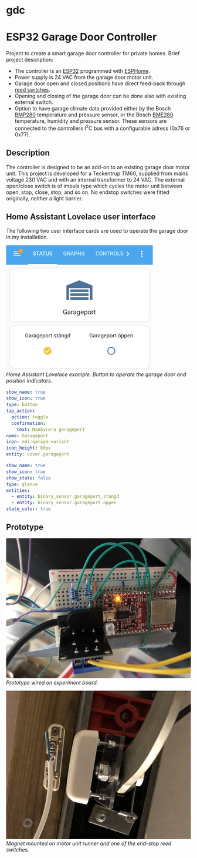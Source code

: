 # gdc
<!-- [![GitHub release (latest by date)](https://img.shields.io/github/v/release/jnasholm/gdc)](https://github.com/jnasholm/gdc/releases) -->
<!-- ![GitHub last commit](https://img.shields.io/github/last-commit/jnasholm/gdc) -->

# ESP32 Garage Door Controller

Project to create a smart garage door controller for private homes. Brief project description:

- The controller is an [ESP32](https://www.olimex.com/Products/IoT/ESP32/ESP32-DevKit-LiPo/open-source-hardware) programmed with [ESPHome](https://esphome.io/).
- Power supply is 24 VAC from the garage door motor unit.
- Garage door open and closed positions have direct feed-back through [reed switches](https://www.kjell.com/se/produkter/sakerhet-overvakning/larmsystem/detektorer-sensorer-ovriga-tillbehor/magnetkontakt-nc-p50500).
- Opening and closing of the garage door can be done also with existing external switch.
- Option to have garage climate data provided either by the Bosch [BMP280](https://www.bosch-sensortec.com/products/environmental-sensors/pressure-sensors/bmp280/) temperature and pressure sensor, or the Bosch [BME280](https://www.bosch-sensortec.com/products/environmental-sensors/humidity-sensors-bme280/) temperature, humidity and pressure sensor. These sensors are connected to the controllers I<sup>2</sup>C bus with a configurable adress (0x76 or 0x77).

## Description
The controller is designed to be an add-on to an existing garage door motor unit. This project is developed for a Teckentrup TM60, supplied from mains voltage 230 VAC and with an internal transformer to 24 VAC. The external open/close switch is of impuls type which cycles the motor unit between open, stop, close, stop, and so on. No endstop switches were fitted originally, neither a light barrier.

## Home Assistant Lovelace user interface

The following two user interface cards are used to operate the garage door in my installation.

![HASS UI](/images/hass_ui.png)
<br>
*Home Assistant Lovelace example. Button to operate the garage door and position indicators.*

```yaml
show_name: true
show_icon: true
type: button
tap_action:
  action: toggle
  confirmation:
    text: Manövrera garageport
name: Garageport
icon: mdi:garage-variant
icon_height: 80px
entity: cover.garageport
```
```yaml
show_name: true
show_icon: true
show_state: false
type: glance
entities:
  - entity: binary_sensor.garageport_stangd
  - entity: binary_sensor.garageport_oppen
state_color: true
```

## Prototype

![Prototype on experiment board](/images/breadboard_prototype.png)
<br>
*Prototype wired on experiment board.*

![Magnet and reed switch](/images/magnet_and_reed_switch.png)
<br>
*Magnet mounted on motor unit runner and one of the end-stop reed switches.*
